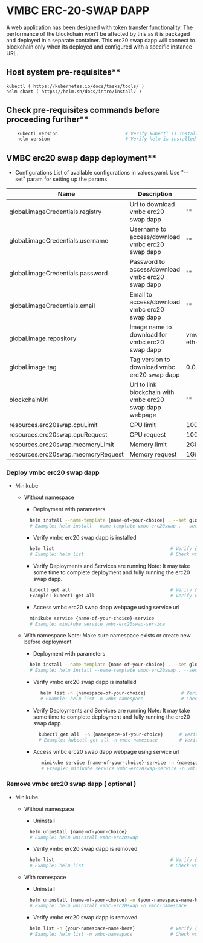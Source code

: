 # VMBC ERC-20-SWAP DAPP
A web application has been designed with token transfer functionality. The performance of the blockchain won't be affected by this as it is packaged and deployed in a separate container. This erc20 swap dapp will connect to blockchain only when its deployed and configured with a specific instance URL.

## Host system pre-requisites**

    kubectl ( https://kubernetes.io/docs/tasks/tools/ )
    helm chart ( https://helm.sh/docs/intro/install/ )

## Check pre-requisites commands before proceeding further**
```sh
    kubectl version                         # Verify kubectl is installed
    helm version                            # Verify helm is installed
```

## VMBC erc20 swap dapp deployment**

- Configurations
  List of available configurations in values.yaml. Use "--set" param for setting up the params.
  
| Name                             | Description                                  | Value                        | Type      |
|----------------------------------|----------------------------------------------|------------------------------|-----------|
| global.imageCredentials.registry | Url to download vmbc erc20 swap dapp                    | ""                           | Mandatory |
| global.imageCredentials.username | Username to access/download vmbc erc20 swap dapp        | ""                           | Mandatory |
| global.imageCredentials.password | Password to access/download vmbc erc20 swap dapp        | ""                           | Mandatory |
| global.imageCredentials.email    | Email to access/download vmbc erc20 swap dapp           | ""                           | Optional  |
| global.image.repository          | Image name to download for vmbc erc20 swap dapp         | vmwblockchain/vmbc-eth-erc20-swap | Optional |
| global.image.tag                 | Tag version to download vmbc erc20 swap dapp            | 0.0.0.0.7849                       | Optional  |
| blockchainUrl                    | Url to link blockchain with vmbc erc20 swap dapp webpage | ""                           | Mandatory |
| resources.erc20swap.cpuLimit     | CPU limit                                    | 1000m                          |   Optional        |
| resources.erc20swap.cpuRequest        | CPU request                                  | 100m                          |     Optional      |
| resources.erc20swap.meomoryLimit      | Memory limit                                 | 2Gi                        |    Optional       |
| resources.erc20swap.meomoryRequest    | Memory request                               | 1Gi                          |    Optional       |

### Deploy vmbc erc20 swap dapp
- Minikube
  - Without namespace
    - Deployment with parameters
    ```sh
      helm install --name-template {name-of-your-choice} . --set global.imageCredentials.registry={registry} --set global.imageCredentials.username={username} --set global.imageCredentials.password={password} --set blockchainUrl={blockchainURL}
      # Example: helm install --name-template vmbc-erc20swap . --set global.imageCredentials.registry=vmwaresaas.jfrog.io --set global.imageCredentials.username=testUsername --set global.imageCredentials.password=testPassword --set blockchainUrl=http://127.0.0.1:30545
    ```  
                    
    - Verify vmbc erc20 swap dapp is installed
    ```sh
      helm list                                           # Verify {name-of-your-choice} helm chart is available
      # Example: helm list                                # Check vmbc-erc20swap is available
    ```
    - Verify Deployments and Services are running
      Note: It may take some time to complete deployment and fully running the erc20 swap dapp.
    ```sh
      kubectl get all                                     # Verify {name-of-your-choice}-deployment and {name-of-your-choice}-service is available
      Example: kubectl get all                            # Verify vmbc-erc20swap-deployment and vmbc-erc20swap-service is available
    ```
    
    - Access vmbc erc20 swap dapp webpage using service url
    ```sh
      minikube service {name-of-your-choice}-service
      # Example: minikube service vmbc-erc20swap-service
    ```    
  - With namespace
    Note: Make sure namespace exists or create new before deployment
    - Deployment with parameters
    ```sh
      helm install --name-template {name-of-your-choice} . --set global.imageCredentials.registry={registry} --set global.imageCredentials.username={username} --set global.imageCredentials.password={password} --set blockchainUrl={blockchainURL} -n {namespace-of-your-choice}
      # Example: helm install --name-template vmbc-erc20swap . --set global.imageCredentials.registry=vmwaresaas.jfrog.io --set global.imageCredentials.username=testUsername --set global.imageCredentials.password=testPassword --set blockchainUrl=http://127.0.0.1:30545 -n vmbc-namespace
    ```  
                    
    - Verify vmbc erc20 swap dapp is installed
    ```sh
          helm list -n {namespace-of-your-choice}             # Verify {name-of-your-choice} helm chart is available
          # Example: helm list -n vmbc-namespace              # Check vmbc-erc20swap is available
    ```
    - Verify Deployments and Services are running
      Note: It may take some time to complete deployment and fully running the erc20 swap dapp.
      ```sh
        kubectl get all  -n {namespace-of-your-choice}      # Verify {name-of-your-choice}-deployment and {name-of-your-choice}-service is available
        # Example: kubectl get all -n vmbc-namespace        # Verify vmbc-erc20swap-deployment and vmbc-erc20swap-service is available
      ```

    -  Access vmbc erc20 swap dapp webpage using service url
        ```sh
           minikube service {name-of-your-choice}-service -n {namespace-of-your-choice}
           # Example: minikube service vmbc-erc20swap-service -n vmbc-namespace
        ```
                
### Remove vmbc erc20 swap dapp ( optional )
- Minikube
  - Without namespace
    - Uninstall
    ```sh
      helm uninstall {name-of-your-choice}
      # Example: helm uninstall vmbc-erc20swap
    ```
    
    - Verify vmbc erc20 swap dapp is removed
    ```sh
      helm list                                           # Verify {name-of-your-choice} helm chart is not available
      # Example: helm list                                # Check vmbc-erc20swap is not available
    ```
    
  - With namespace
    - Uninstall
    ```sh
      helm uninstall {name-of-your-choice} -n {your-namespace-name-here}
      # Example: helm uninstall vmbc-erc20swap -n vmbc-namespace
    ```
    - Verify vmbc erc20 swap dapp is removed
    ```sh
      helm list -n {your-namespace-name-here}             # Verify {name-of-your-choice} helm chart is not available
      # Example: helm list -n vmbc-namespace              # Check vmbc-erc20swap is not available
    ```

